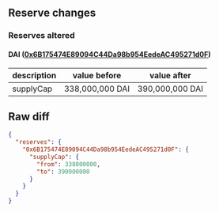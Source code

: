 ## Reserve changes

### Reserves altered

#### DAI ([0x6B175474E89094C44Da98b954EedeAC495271d0F](https://etherscan.io/address/0x6B175474E89094C44Da98b954EedeAC495271d0F))

| description | value before | value after |
| --- | --- | --- |
| supplyCap | 338,000,000 DAI | 390,000,000 DAI |


## Raw diff

```json
{
  "reserves": {
    "0x6B175474E89094C44Da98b954EedeAC495271d0F": {
      "supplyCap": {
        "from": 338000000,
        "to": 390000000
      }
    }
  }
}
```